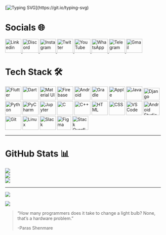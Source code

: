 [![Typing SVG](https://readme-typing-svg.demolab.com?font=Pacifico&size=35&pause=1000&vCenter=true&width=435&lines=Hello%2C+There!+%F0%9F%91%8B;This+is+Paras+Shenmare;Nice+to+meet+you!)](https://git.io/typing-svg)

# Socials 🌐

<div align="left">
  <a href="https://www.linkedin.com/in/parasshenmare" target="_blank" rel="noopener noreferrer">
    <img src="https://cdn.jsdelivr.net/gh/devicons/devicon/icons/linkedin/linkedin-original.svg" alt="Linkedin" height = 45 width = 52/>
  </a>
  <a href="https://discord.gg/YKjrPUU3" target="_blank" rel="noopener noreferrer">
    <img src="https://www.svgrepo.com/show/353655/discord-icon.svg" alt="Discord" height = 45 width = 52/>
  </a>
  <a href="https://www.instagram.com/paras_shenmare" target="_blank" rel="noopener noreferrer">
    <img src="https://www.svgrepo.com/show/452229/instagram-1.svg" alt="Instagram" height = 45 width = 52/>
  </a>
  <a href="https://twitter.com/paras_shenmare" target="_blank" rel="noopener noreferrer">
    <img src="https://www.svgrepo.com/show/475689/twitter-color.svg" alt="Twitter" height = 45 width = 52/>
  </a>
  <a href="https://www.youtube.com/@parasshenmare" target="_blank" rel="noopener noreferrer">
    <img src="https://www.svgrepo.com/show/475700/youtube-color.svg" alt="YouTube" height = 45 width = 52/>
  </a>
  <a href="https://wa.me/918830620995" target="_blank" rel="noopener noreferrer">
    <img src="https://www.svgrepo.com/show/475692/whatsapp-color.svg" alt="WhatsApp" height = 45 width = 52/>
  </a>
  <a href="https://t.me/parasshenmare" target="_blank" rel="noopener noreferrer">
    <img src="https://www.svgrepo.com/show/354443/telegram.svg" alt="Telegram" height = 45 width = 52/>
  </a>
  <a href="https://mail.google.com/mail/?view=cm&source=mailto&to=shenmareparas@gmail.com" target="_blank" rel="noopener noreferrer">
    <img src="https://upload.wikimedia.org/wikipedia/commons/7/7e/Gmail_icon_%282020%29.svg" alt="Gmail" height = 45 width = 52/>
  </a>
</div>

# Tech Stack 🛠️

<div align = "left">
  <img src="https://cdn.jsdelivr.net/gh/devicons/devicon/icons/flutter/flutter-original.svg" alt="Flutter" height = 45 width = 52/>
  <img src="https://cdn.jsdelivr.net/gh/devicons/devicon/icons/dart/dart-original.svg" alt="Dart" height = 45 width = 52/>
  <img src="https://cdn.jsdelivr.net/gh/devicons/devicon/icons/materialui/materialui-original.svg" alt="Material UI" height = 45 width = 52/>
  <img src="https://cdn.jsdelivr.net/gh/devicons/devicon/icons/firebase/firebase-plain.svg" alt="Firebase" height = 45 width = 52/>
  <img src="https://cdn.jsdelivr.net/gh/devicons/devicon/icons/android/android-original.svg" alt="Android" height = 45 width = 52/>
  <img src="https://cdn.jsdelivr.net/gh/devicons/devicon/icons/gradle/gradle-plain.svg" alt="Gradle" height = 45 width = 52/>
  <img src="https://cdn.jsdelivr.net/gh/devicons/devicon/icons/apple/apple-original.svg" alt="Apple" height = 45 width = 52/>
  <img src="https://cdn.jsdelivr.net/gh/devicons/devicon/icons/java/java-original.svg" alt="Java" height = 45 width = 52/>
  <img src="https://cdn.jsdelivr.net/gh/devicons/devicon/icons/django/django-plain.svg" alt="Django" height="40" width="52"/>
  <img src="https://cdn.jsdelivr.net/gh/devicons/devicon/icons/python/python-original.svg" alt="Python" height = 45 width = 52/>
  <img src="https://cdn.jsdelivr.net/gh/devicons/devicon/icons/pycharm/pycharm-original.svg" alt="PyCharm" height = 45 width = 52/>
  <img src="https://cdn.jsdelivr.net/gh/devicons/devicon/icons/jupyter/jupyter-original.svg" alt="Jupyter" height = 45 width = 52/>
  <img src="https://cdn.jsdelivr.net/gh/devicons/devicon/icons/c/c-original.svg" alt="C" height = 45 width = 52/>
  <img src="https://cdn.jsdelivr.net/gh/devicons/devicon/icons/cplusplus/cplusplus-original.svg" alt="C++" height = 45 width = 52/>
  <img src="https://cdn.jsdelivr.net/gh/devicons/devicon/icons/html5/html5-original.svg" alt="HTML" height = 45 width = 52/>
  <img src="https://cdn.jsdelivr.net/gh/devicons/devicon/icons/css3/css3-original.svg" alt="CSS" height = 45 width = 52/>
  <img src="https://cdn.jsdelivr.net/gh/devicons/devicon/icons/vscode/vscode-original.svg" alt="VS Code" height = 45 width = 52/>
  <img src="https://cdn.jsdelivr.net/gh/devicons/devicon/icons/androidstudio/androidstudio-original.svg" alt="Android Studio" height = 45 width = 52/>
  <img src="https://cdn.jsdelivr.net/gh/devicons/devicon/icons/git/git-original.svg" alt="Git" height = 45 width = 52/>
  <img src="https://cdn.jsdelivr.net/gh/devicons/devicon/icons/linux/linux-original.svg" alt="Linux" height = 45 width = 52/>
  <img src="https://cdn.jsdelivr.net/gh/devicons/devicon/icons/slack/slack-original.svg" alt="Slack" height = 45 width = 52/>
  <img src="https://cdn.jsdelivr.net/gh/devicons/devicon/icons/figma/figma-original.svg" alt="Figma" height = 45 width = 45/>
  <img src="https://raw.githubusercontent.com/rahuldkjain/github-profile-readme-generator/master/src/images/icons/Social/stack-overflow.svg" alt="Stack Overflow" height = 45 width = 52/>
</div>

---
# GitHub Stats 📊

![](https://github-readme-streak-stats.herokuapp.com/?user=shenmareparas&theme=dark&hide_border=false)<br/>
![](https://github-readme-stats-five-rust-41.vercel.app/api?username=shenmareparas&theme=dark&hide_border=false&include_all_commits=true&count_private=true)<br/>
![](https://github-readme-stats.vercel.app/api/top-langs/?username=shenmareparas&theme=dark&hide_border=false&include_all_commits=true&count_private=true&layout=pie)


---
![](https://visitcount.itsvg.in/api?id=shenmareparas&icon=0&color=12)

![](https://github-readme-activity-graph.vercel.app/graph?username=shenmareparas&theme=react-dark)

> “How many programmers does it take to change a light bulb? None, that’s a hardware problem.”
> 
> -Paras Shenmare
